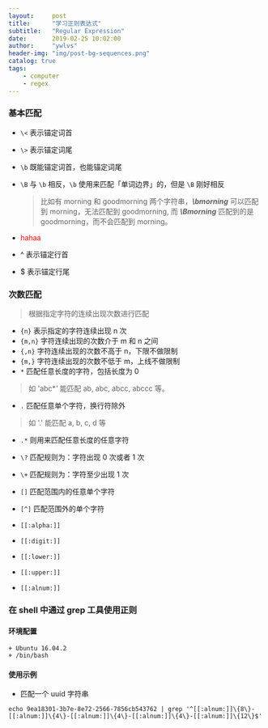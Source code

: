```yaml
---
layout:     post
title:      "学习正则表达式"
subtitle:   "Regular Expression"
date:       2019-02-25 10:02:00
author:     "ywlvs"
header-img: "img/post-bg-sequences.png"
catalog: true
tags:
    - computer
    - regex
---
```



<style>
    .command {
        color: red;
    }
</style>


### 基本匹配

+ `\<` 表示锚定词首
+ `\>` 表示锚定词尾
+ `\b` 既能锚定词首，也能锚定词尾
+ `\B` 与 `\b` 相反，`\b` 使用来匹配「单词边界」的，但是 `\B` 刚好相反
    > 比如有 morning 和 goodmorning 两个字符串，***\bmorning*** 可以匹配到 morning，无法匹配到 goodmorning, 而 **_\Bmorning_** 匹配到的是 goodmorning，而不会匹配到 morning。

+ <span class="command">hahaa</span>

+ ^ 表示锚定行首
+ $ 表示锚定行尾


### 次数匹配

> 根据指定字符的连续出现次数进行匹配

+ `{n}` 表示指定的字符连续出现 n 次
+ `{m,n}` 字符连续出现的次数介于 m 和 n 之间
+ `{,n}` 字符连续出现的次数不高于 n，下限不做限制
+ `{m,}` 字符连续出现的次数不低于 m，上线不做限制
+ `*` 匹配任意长度的字符，包括长度为 0

> 如 'abc*' 能匹配 ab, abc, abcc, abccc 等。

+ `.` 匹配任意单个字符，换行符除外

> 如 '.' 能匹配 a, b, c, d 等

+ `.*` 则用来匹配任意长度的任意字符

+ `\?` 匹配规则为：字符出现 0 次或者 1 次

+ `\+` 匹配规则为：字符至少出现 1 次

+ `[]` 匹配范围内的任意单个字符

+ `[^]` 匹配范围外的单个字符

+ `[[:alpha:]]`

+ `[[:digit:]]`

+ `[[:lower:]]`

+ `[[:upper:]]`

+ `[[:alnum:]]`


### 在 shell 中通过 grep 工具使用正则

#### 环境配置
    + Ubuntu 16.04.2
    + /bin/bash

#### 使用示例

+ 匹配一个 uuid 字符串

```
echo 9ea18301-3b7e-8e72-2566-7856cb543762 | grep '^[[:alnum:]]\{8\}-[[:alnum:]]\{4\}-[[:alnum:]]\{4\}-[[:alnum:]]\{4\}-[[:alnum:]]\{12\}$'
```

